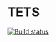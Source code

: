 # TETS
[![Build status](https://ci.appveyor.com/api/projects/status/k33mm5skaavsijuq?svg=true)](https://ci.appveyor.com/project/moving1986/ajs-test-heroessort)
